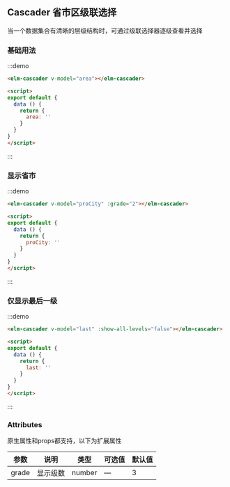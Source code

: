 ## Cascader 省市区级联选择

当一个数据集合有清晰的层级结构时，可通过级联选择器逐级查看并选择

### 基础用法
:::demo
```html
<elm-cascader v-model="area"></elm-cascader>

<script>
export default {
  data () {
    return {
      area: ''
    }
  }
}
</script>
```
:::

### 显示省市
:::demo
```html
<elm-cascader v-model="proCity" :grade="2"></elm-cascader>

<script>
export default {
  data () {
    return {
      proCity: ''
    }
  }
}
</script>
```
:::

### 仅显示最后一级
:::demo
```html
<elm-cascader v-model="last" :show-all-levels="false"></elm-cascader>

<script>
export default {
  data () {
    return {
      last: ''
    }
  }
}
</script>
```
:::

### Attributes
原生属性和props都支持，以下为扩展属性

| 参数      | 说明    | 类型      | 可选值       | 默认值   |
|---------- |-------- |---------- |-------------  |-------- |
| grade     | 显示级数   | number  |     —        |    3     |